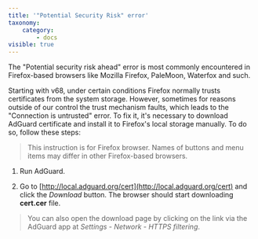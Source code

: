 ```yaml
---
title: '"Potential Security Risk" error'
taxonomy:
    category:
        - docs
visible: true
---
```


The "Potential security risk ahead" error is most commonly encountered in Firefox-based browsers like Mozilla Firefox, PaleMoon, Waterfox and such.

Starting with v68, under certain conditions Firefox normally trusts certificates from the system storage. However, sometimes for reasons outside of our control the trust mechanism faults, which leads to the "Connection is untrusted" error. To fix it, it's necessary to download AdGuard certificate and install it to Firefox's local storage manually. To do so, follow these steps:

>This instruction is for Firefox browser. Names of buttons and menu items may differ in other Firefox-based browsers.

1) Run AdGuard.

2) Go to [http://local.adguard.org/cert](http://local.adguard.org/cert) and click the *Download* button. The browser should start downloading **cert.cer** file.

>You can also open the download page by clicking on the link via the AdGuard app at *Settings - Network - HTTPS filtering*.